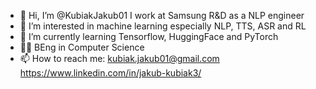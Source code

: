 - 👋 Hi, I’m @KubiakJakub01 I work at Samsung R&D as a NLP engineer
- 👀 I’m interested in machine learning especially NLP, TTS, ASR and RL
- 🌱 I’m currently learning Tensorflow, HuggingFace and PyTorch 
- 🧑‍🎓 BEng in Computer Science
- 📫 How to reach me: 
kubiak.jakub01@gmail.com
https://www.linkedin.com/in/jakub-kubiak3/

<!---
KubiakJakub01/KubiakJakub01 is a ✨ special ✨ repository because its `README.md` (this file) appears on your GitHub profile.
You can click the Preview link to take a look at your changes.
--->
